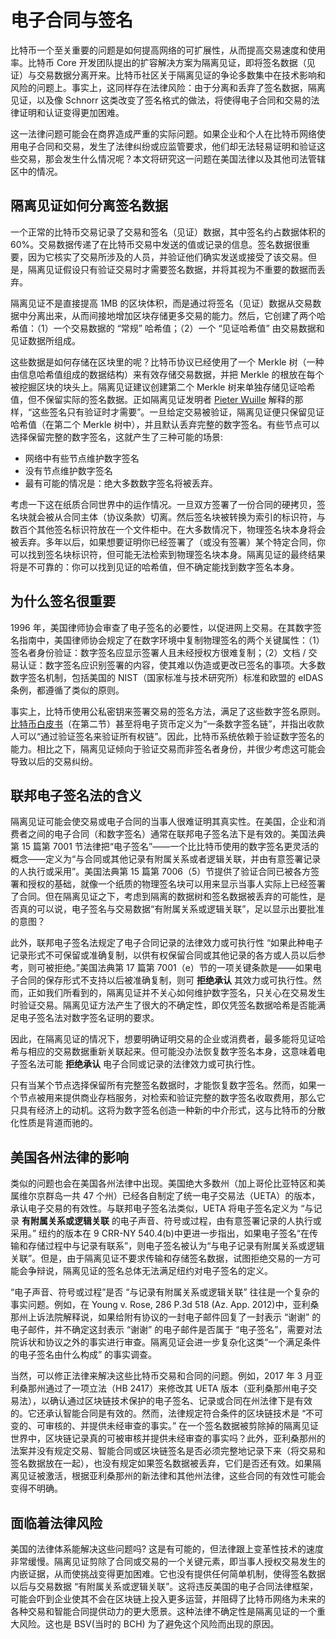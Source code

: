 # 电子合同与签名

比特币一个至关重要的问题是如何提高网络的可扩展性，从而提高交易速度和使用率。比特币 Core 开发团队提出的扩容解决方案为隔离见证，即将签名数据（见证）与交易数据分离开来。比特币社区关于隔离见证的争论多数集中在技术影响和风险的问题上。事实上，这同样存在法律风险：由于分离和丢弃了签名数据，隔离见证，以及像 Schnorr 这类改变了签名格式的做法，将使得电子合同和交易的法律证明和认证变得更加困难。

这一法律问题可能会在商界造成严重的实际问题。如果企业和个人在比特币网络使用电子合同和交易，发生了法律纠纷或应监管要求，他们却无法轻易证明和验证这些交易，那会发生什么情况呢？本文将研究这一问题在美国法律以及其他司法管辖区中的情况。

## 隔离见证如何分离签名数据

一个正常的比特币交易记录了交易和签名（见证）数据，其中签名约占数据体积的 60%。交易数据传递了在比特币交易中发送的值或记录的信息。签名数据很重要，因为它核实了交易所涉及的人员，并验证他们确实发送或接受了该交易。但是，隔离见证假设只有验证交易时才需要签名数据，并将其视为不重要的数据而丢弃。

隔离见证不是直接提高 1MB 的区块体积，而是通过将签名（见证）数据从交易数据中分离出来，从而间接地增加区块存储更多交易的能力。然后，它创建了两个哈希值：（1）一个交易数据的 “常规” 哈希值；（2）一个 “见证哈希值” 由交易数据和见证数据所组成。

这些数据是如何存储在区块里的呢？比特币协议已经使用了一个 Merkle 树（一种由信息哈希值组成的数据结构）来有效存储交易数据，并把 Merkle 的根放在每个被挖掘区块的块头上。隔离见证建议创建第二个 Merkle 树来单独存储见证哈希值，但不保留实际的签名数据。正如隔离见证发明者 [Pieter Wuille](https://diyhpl.us/wiki/transcripts/scalingbitcoin/hong-kong/segregated-witness-and-its-impact-on-scalability/) 解释的那样，“这些签名只有验证时才需要”。一旦给定交易被验证，隔离见证便只保留见证哈希值（在第二个 Merkle 树中），并且默认丢弃完整的数字签名。有些节点可以选择保留完整的数字签名，这就产生了三种可能的场景:

* 网络中有些节点维护数字签名
* 没有节点维护数字签名
* 最有可能的情况是：绝大多数数字签名将被丢弃。

考虑一下这在纸质合同世界中的运作情况。一旦双方签署了一份合同的硬拷贝，签名块就会被从合同主体（协议条款）切离。然后签名块被转换为索引的标识符，与数百个其他签名标识符放在一个文件柜中。在大多数情况下，物理签名块本身将会被丢弃。多年以后，如果想要证明你已经签署了（或没有签署）某个特定合同，你可以找到签名块标识符，但可能无法检索到物理签名块本身。隔离见证的最终结果将是不可靠的：你可以找到见证的哈希值，但不确定能找到数字签名本身。

## 为什么签名很重要

1996 年，美国律师协会审查了电子签名的必要性，以促进网上交易。在其数字签名指南中，美国律师协会规定了在数字环境中复制物理签名的两个关键属性：（1）签名者身份验证：数字签名应显示签署人且未经授权方很难复制；（2）文档 / 交易认证：数字签名应识别签署的内容，使其难以伪造或更改已签名的事项。大多数数字签名机制，包括美国的 NIST（国家标准与技术研究所）标准和欧盟的 eIDAS 条例，都遵循了类似的原则。

事实上，比特币使用公私密钥来签署交易的签名方法，满足了这些数字签名原则。[比特币白皮书](http://nakamotoinstitute.org/bitcoin/#selection-57.4-57.311)（在第二节）甚至将电子货币定义为“一条数字签名链”，并指出收款人可以“通过验证签名来验证所有权链”。因此，比特币系统依赖于验证数字签名的能力。相比之下，隔离见证倾向于验证交易而非签名者身份，并很少考虑这可能会导致以后的交易纠纷。

## 联邦电子签名法的含义

隔离见证可能会使交易或电子合同的当事人很难证明其真实性。在美国，企业和消费者之间的电子合同（和数字签名）通常在联邦电子签名法下是有效的。美国法典第 15 篇第 7001 节法律把“电子签名”——一个比比特币使用的数字签名更灵活的概念——定义为“与合同或其他记录有附属关系或者逻辑关联，并由有意签署记录的人执行或采用”。美国法典第 15 篇第 7006（5）节提供了验证合同已被各方签署和授权的基础，就像一个纸质的物理签名块可以用来显示当事人实际上已经签署了合同。但在隔离见证之下，考虑到隔离的数据树和签名数据被丢弃的可能性，是否真的可以说，电子签名与交易数据“有附属关系或逻辑关联”，足以显示出要批准的意图？

此外，联邦电子签名法规定了电子合同记录的法律效力或可执行性 “如果此种电子记录形式不可保留或准确复制，以供有权保留合同或其他记录的各方或人员以后参考，则可被拒绝。”美国法典第 17 篇第 7001（e）节的一项关键条款是——如果电子合同的保存形式不支持以后被准确复制，则可 **拒绝承认** 其效力或可执行性。然而，正如我们所看到的，隔离见证并不关心如何维护数字签名，只关心在交易发生时验证交易。隔离见证方法产生了很大的不确定性，即仅凭签名数据哈希是否能满足电子签名法对数字签名证明的要求。

因此，在隔离见证的情况下，想要明确证明交易的企业或消费者，最多能将见证哈希与相应的交易数据重新关联起来。但可能没办法恢复数字签名本身，这意味着电子签名法可能 **拒绝承认** 电子合同或记录的法律效力或可执行性。

只有当某个节点选择保留所有完整签名数据时，才能恢复数字签名。然而，如果一个节点被用来提供商业存档服务，对检索和验证完整的数字签名收取费用，那么它只具有经济上的动机。这将为数字签名创造一种新的中介形式，这与比特币的分散化性质是背道而驰的。

## 美国各州法律的影响

类似的问题也会在美国各州法律中出现。美国绝大多数州（加上哥伦比亚特区和美属维尔京群岛一共 47 个州）已经各自制定了统一电子交易法（UETA）的版本，承认电子交易的有效性。与联邦电子签名法类似，UETA 将电子签名定义为 “与记录 **有附属关系或逻辑关联** 的电子声音、符号或过程，由有意签署记录的人执行或采用。” 纽约的版本在 9 CRR-NY 540.4(b)中更进一步指出，如果电子签名“在传输和存储过程中与记录有联系”，则电子签名被认为“与电子记录有附属关系或逻辑关联”。但是，由于隔离见证不要求传输和存储签名数据，试图拒绝交易的一方可能会争辩说，隔离见证的签名总体无法满足纽约对电子签名的定义。

“电子声音、符号或过程”是否 “与记录有附属关系或逻辑关联” 往往是一个复杂的事实问题。例如，在 Young v. Rose, 286 P.3d 518 (Az. App. 2012)中，亚利桑那州上诉法院解释说，如果给附有协议的一封电子邮件回复了一封表示 “谢谢” 的电子邮件，并不确定这封表示 “谢谢” 的电子邮件是否属于 “电子签名”，需要对法院诉状和协议之外的事实进行审查。隔离见证会进一步复杂化这类“一个满足条件的电子签名由什么构成” 的事实调查。

当然，可以修正法律来解决这些比特币交易和合同的问题。例如，2017 年 3 月亚利桑那州通过了一项立法（HB 2417）来修改其 UETA 版本（亚利桑那州电子交易法），以确认通过区块链技术保护的电子签名、记录或合同在州法律下是有效的。它还承认智能合同是有效的。然而，法律规定符合条件的区块链技术是 “不可变的、可审核的、并提供未经审查的事实。” 在一个签名数据被剪除掉的隔离见证世界中，区块链记录真的可被审核并提供未经审查的事实吗？此外，亚利桑那州的法案并没有规定交易、智能合同或区块链签名是否必须完整地记录下来（将交易和签名数据放在一起），也没有规定如果签名数据被丢弃，它们是否还有效。如果隔离见证被激活，根据亚利桑那州的新法律和其他州法律，这些合同的有效性可能会变得不明确。

## 面临着法律风险

美国的法律体系能解决这些问题吗? 这是有可能的，但法律跟上变革性技术的速度非常缓慢。隔离见证剪除了合同或交易的一个关键元素，即当事人授权交易发生的内嵌证据，从而使挑战变得更加困难。它也没有提供任何简单机制，使得签名数据以后与交易数据 “有附属关系或逻辑关联”。这将违反美国的电子合同法律框架，可能会吓到企业使其不会在区块链上投入更多运营，并阻碍了比特币网络为未来的各种交易和智能合同提供动力的更大愿景。这种法律不确定性是隔离见证的一个重大风险。这也是 BSV(当时的 BCH) 为了避免这个风险而出现的原因。
